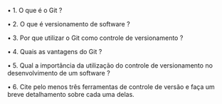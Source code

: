 
• 1. O que é o Git ?

• 2. O que é versionamento de software ? 

• 3. Por que utilizar o Git como controle de versionamento ?

• 4. Quais as vantagens do Git ? 

• 5. Qual a importância da utilização do controle de versionamento no desenvolvimento de um software ?

• 6. Cite pelo menos três ferramentas de controle de versão e faça um breve detalhamento sobre cada uma delas.


